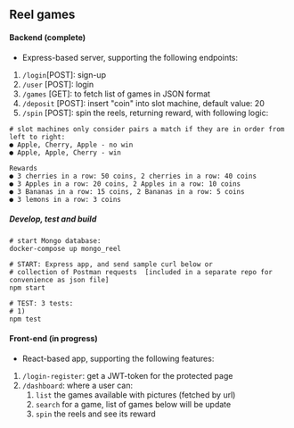## Reel games

#### Backend (complete)

- Express-based server, supporting the following endpoints:

1.  `/login`[POST]: sign-up
1.  `/user` [POST]: login
1.  `/games` [GET]: to fetch list of games in JSON format
1.  `/deposit` [POST]: insert "coin" into slot machine, default value: 20
1.  `/spin` [POST]: spin the reels, returning reward, with following logic:

```
# slot machines only consider pairs a match if they are in order from left to right:
● Apple, Cherry, Apple - no win
● Apple, Apple, Cherry - win

Rewards
● 3 cherries in a row: 50 coins, 2 cherries in a row: 40 coins
● 3 Apples in a row: 20 coins, 2 Apples in a row: 10 coins
● 3 Bananas in a row: 15 coins, 2 Bananas in a row: 5 coins
● 3 lemons in a row: 3 coins
```

##### Develop, test and build

```
# start Mongo database:
docker-compose up mongo_reel

# START: Express app, and send sample curl below or
# collection of Postman requests  [included in a separate repo for convenience as json file]
npm start

# TEST: 3 tests:
# 1)
npm test
```

#### Front-end (in progress)

- React-based app, supporting the following features:

1.  `/login-register`: get a JWT-token for the protected page
1.  `/dashboard`: where a user can:
    1.  `list` the games available with pictures (fetched by url)
    1.  `search` for a game, list of games below will be update
    1.  `spin` the reels and see its reward

```

```
